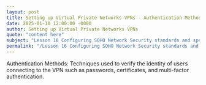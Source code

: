 ```yaml
---
layout: post
title: Setting up Virtual Private Networks VPNs - Authentication Methods
date: 2025-01-10 12:00:00 -0000
author: Setting up Virtual Private Networks VPNs
quote: "content here"
subject: "Lesson 16 Configuring SOHO Network Security standards and specifications"
permalink: "/Lesson 16 Configuring SOHO Network Security standards and specifications/Setting up Virtual Private Networks VPNs/Setting up Virtual Private Networks VPNs - Authentication Methods"
---
```


Authentication Methods: Techniques used to verify the identity of users connecting to the VPN such as passwords, certificates, and multi-factor authentication.
